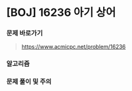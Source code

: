 # [BOJ] 16236 아기 상어

### 문제 바로가기

>  https://www.acmicpc.net/problem/16236

### 알고리즘

> 

### 문제 풀이 및 주의





